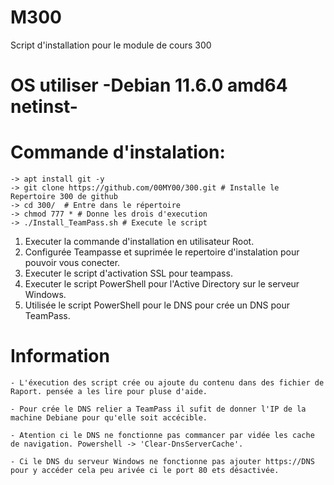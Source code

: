 # M300
Script d'installation pour le module de cours 300
# OS utiliser -Debian 11.6.0 amd64 netinst-

# Commande d'instalation:
    -> apt install git -y
    -> git clone https://github.com/00MY00/300.git # Installe le Repertoire 300 de github
    -> cd 300/  # Entre dans le répertoire
    -> chmod 777 * # Donne les drois d'execution
    -> ./Install_TeamPass.sh # Execute le script



1) Executer la commande d'installation en utilisateur Root.
2) Configurée Teampasse et suprimée le repertoire d'instalation pour pouvoir vous conecter.
3) Executer le script d'activation SSL pour teampass.
4) Executer le script PowerShell pour l'Active Directory sur le serveur Windows.
5) Utilisée le script PowerShell pour le DNS pour crée un DNS pour TeamPass.

# Information
    - L'éxecution des script crée ou ajoute du contenu dans des fichier de Raport. pensée a les lire pour pluse d'aide.

    - Pour crée le DNS relier a TeamPass il sufit de donner l'IP de la machine Debiane pour qu'elle soit accécible.

    - Atention ci le DNS ne fonctionne pas commancer par vidée les cache de navigation. Powershell -> 'Clear-DnsServerCache'.

    - Ci le DNS du serveur Windows ne fonctionne pas ajouter https://DNS pour y accéder cela peu arivée ci le port 80 ets désactivée. 
